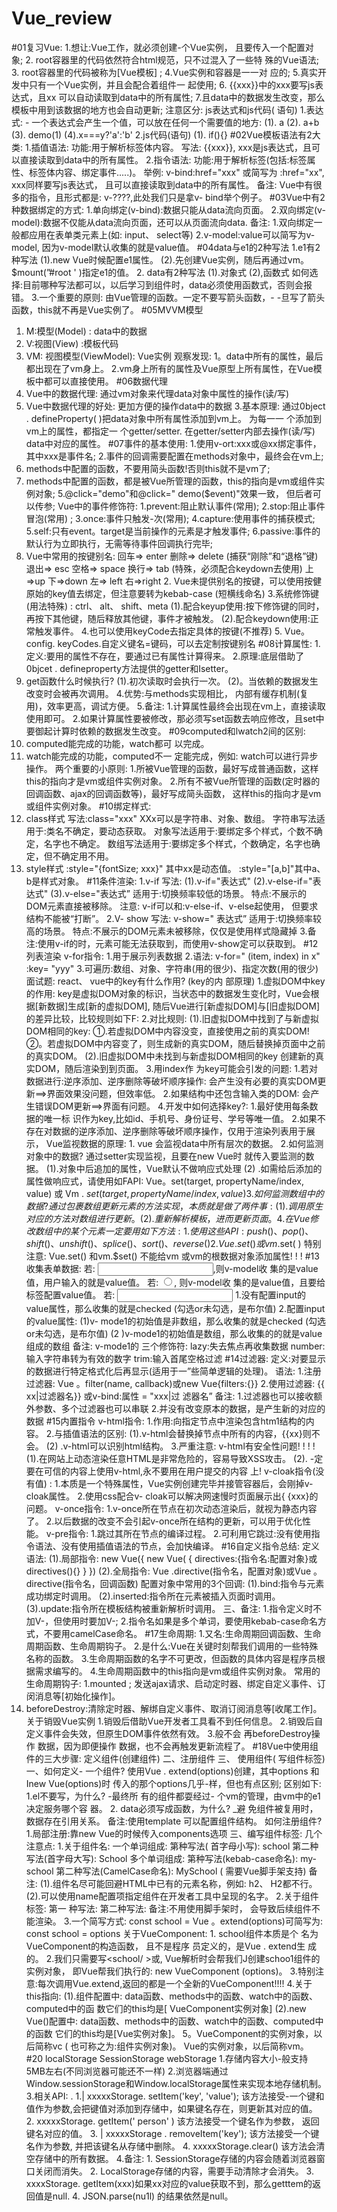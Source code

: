 # Vue_review
#01复习Vue:
   1.想让:Vue工作，就必须创建-个Vue实例， 且要传入一个配置对 象;
   2. root容器里的代码依然符合html规范，只不过混入了一些特 殊的Vue语法;
   3. root容器里的代码被称为[Vue模板] ;
   4.Vue实例和容器是一一对 应的;
   5.真实开发中只有一个Vue实例，并且会配合着组件一 起使用;
   6. {{xxx}}中的xxx要写js表达式，且xx 可以自动读取到data中的所有属性;
   7.且data中的数据发生改变，那么模板中用到该数据的地方也会自动更新;
   注意区分: js表达式和js代码( 语句)
1.表达式: - 一个表达式会产生一个值，可以放在任何一个需要值的地方:
  (1). a
  (2). a+b
  (3). demo(1)
  (4).x===y?'a':'b'
2.js代码(语句)
  (1). if(){}
#02Vue模板语法有2大类:
  1.插值语法:
    功能:用于解析标签体内容。
    写法: {{xxx}}, xxx是js表达式，且可以直接读取到data中的所有属性。
  2.指令语法:
    功能:用于解析标签(包括:标签属性、标签体内容、绑定事件.....)。
    举例: v-bind:href="xxx" 或简写为 :href="xx", xxx同样要写js表达式，
    且可以直接读取到data中的所有属性。
    备注: Vue中有很多的指令，且形式都是: v-????,此处我们只是拿v- bind举个例子。
#03Vue中有2种数据绑定的方式:
  1.单向绑定(v-bind):数据只能从data流向页面。
  2.双向绑定(v-model):数据不仅能从data流向页面，还可以从页面流向data.
备注:
  1.双向绑定一般都应用在表单类元素上(如: input、 select等)
  2.v-model:value可以简写为v-model, 因为v-model默认收集的就是value值。
#04data与e1的2种写法
  1.e1有2种写法
    (1).new Vue时候配置e1属性。
    (2).先创建Vue实例，随后再通过vm。$mount(”#root ' )指定e1的值。
  2. data有2种写法
    (1).对象式
    (2),函数式
    如何选择:目前哪种写法都可以，以后学习到组件时，data必须使用函数式，否则会报错。
3.一个重要的原则:
  由Vue管理的函数。一定不要写箭头函数，- -旦写了箭头函数，this就不再是Vue实例了。
#05MVVM模型
  1. M:模型(Model) : data中的数据
  2. V:视图(View) :模板代码
  3. VM: 视图模型(ViewModel): Vue实例
  观察发现:
    1。data中所有的属性，最后都出现在了vm身上。
    2.vm身上所有的属性及Vue原型上所有属性，在Vue模板中都可以直接使用。
#06数据代理  
  1. Vue中的数据代理:
    通过vm对象来代理data对象中属性的操作(读/写)
  2. Vue中数据代理的好处:
    更加方便的操作data中的数据
  3.基本原理:
    通过0bject . defineProperty( )把data对象中所有属性添加到vm上。
    为每一一 个添加到vm上的属性，都指定一 个getter/setter.
    在getter/setter内部去操作(读/写) data中对应的属性。
#07事件的基本使用:
  1.使用v-ort:xxx或@xx绑定事件，其中xxx是事件名;
  2.事件的回调需要配置在methods对象中，最终会在vm上;
  3. methods中配置的函数，不要用简头函数!否则this就不是vm了;
  4. methods中配置的函数，都是被Vue所管理的函数，this的指向是vm或组件实例对象;
  5.@click="demo"和@click=" demo($event)"效果一致， 但后者可以传参;
  Vue中的事件修饰符:
    1.prevent:阻止默认事件(常用);
    2.stop:阻止事件冒泡(常用) ;
    3.once:事件只触发-次(常用);
    4.capture:使用事件的捕获模式;
    5.self:只有event。target是当前操作的元素是才触发事件;
    6.passive:事件的默认行为立即执行，无需等待事件回调执行完毕;
  1. Vue中常用的按键别名:
      回车=> enter
      删除=> delete (捕获“刚除”和“退格”键)
      退出=> esc
      空格=> space 
      换行=> tab (特殊，必须配合keydown去使用)
      上=>up
      下=>down
      左=> left
      右=>right
    2. Vue未提供别名的按键，可以使用按健原始的key值去绑定，但注意要转为kebab-case (短横线命名)
    3.系统修饰键(用法特殊) : ctrl、 alt、 shift、meta
      (1).配合keyup使用:按下修饰键的同时，再按下其他键，随后释放其他键，事件才被触发。
      (2).配合keydown使用:正常触发事件。
    4.也可以使用keyCode去指定具体的按键(不推荐)
    5. Vue。config. keyCodes.自定义键名=键码，可以去定制按键别名
#08计算属性:
  1.定义:要用的属性不存在，要通过已有属性计算得来。
  2.原理:底层借助了0bjcet . defineproperty方法提供的getter和Isetter。
  3. get函数什么时候执行?
    (1).初次读取时会执行一次。
    (2)。当依赖的数据发生改变时会被再次调用。
  4.优势:与methods实现相比， 内部有缓存机制(复用)，效率更高，调试方便。
  5.备注:
    1.计算属性最终会出现在vm上，直接读取使用即可。
    2.如果计算属性要被修改，那必须写set函数去响应修改，且set中要御起计算时依赖的数据发生改变。
#09computed和lwatch2间的区别:
  1. computed能完成的功能，watch都可 以完成。
  2. watch能完成的功能，computed不一 定能完成，例如: watch可以进行异步操作。
  两个重要的小原则:
    1.所被Vue管理的函数，最好写成普通函数，这样this的指向才是vm或组件实例对象。
    2.所有不被Vue所管理的函数(定时器的回调函数、ajax的回调函数等)，最好写成简头函数，
  这样this的指向才是vm或组件实例对象。
#10绑定样式:
  1. class样式
    写法:class="xxx" XXx可以是字符串、对象、数组。
    字符串写法适用于:类名不确定，要动态获取。
    对象写法适用于:要绑定多个样式，个数不确定，名字也不确定。
    数组写法适用于:要绑定多个样式，个数确定，名字也确定，但不确定用不用。
  2. style样式
    :style="{fontSize; xxx}" 其中xx是动态值。
    :style="[a,b]"其中a、b是样式对象。
#11条件渲染:
  1.v-if
    写法:
      (1).v-if="表达式"
      (2).v-else-if="表达式"
      (3).v-else="表达式”
  适用于:切换频率较低的场景。
  特点:不展示的DOM元素直接被移除。
  注意: v-if可以和:v-else-if、v-else起使用， 但要求结构不能被“打断”。
  2.V- show
    写法: v-show=" 表达式”
    适用于:切换频率较高的场景。
    特点:不展示的DOM元素未被移除，仅仅是使用样式隐藏掉
  3.备注:使用v-if的时，元素可能无法获取到，而使用v-show定可以获取到。
#12列表渲染
  v-for指令:
    1.用于展示列表数据
    2.语法: v-for=" (item, index) in x" :key= "yyy"
    3.可遍历:数组、对象、字符串(用的很少)、指定次数(用的很少)
  面试题: react、 vue中的key有什么作用? (key的内 部原理)
    1.虚拟DOM中key的作用:
      key是虚拟DOM对象的标识，当状态中的数据发生变化时，Vue会根据[新数据]生成[新的虚拟DOM],
      随后Vue进行[新虚拟DOM]与[旧虚拟DOM]的差异比较，比较规则如下F:
    2.对比规则:
      (1).旧虚拟DOM中找到了与新虚拟DOM相同的key: 
        ①.若虚拟DOM中内容没变，直接使用之前的真实DOM!
        ②。若虚拟DOM中内容变了，则生成新的真实DOM，随后替换掉页面中之前的真实DOM。
      (2).旧虚拟DOM中未找到与新虚拟DOM相同的key
        创建新的真实DOM，随后渲染到到页面。
    3.用index作 为key可能会引发的问题:
      1.若对数据进行:逆序添加、逆序删除等破坏顺序操作:
        会产生没有必要的真实DOM更新==>界面效果没问题，但效率低。
      2.如果结构中还包含输入类的DOM:
        会产生错误DOM更新==>界面有问题。
    4.开发中如何选择key?:
      1.最好使用每条数据的唯一标 识作为key,比如id、手机号、身份证号、学号等唯一值。
      2.如果不存在对数据的逆序添加、逆序删除等破坏顺序操作，仅用于渲染列表用于展示，
  Vue监视数据的原理:
    1. vue 会监视data中所有层次的数据。
    2.如何监测对象中的数据? 
      通过setter实现监视，且要在new Vue时 就传入要监测的数据。
        (1).对象中后追加的属性，Vue默认不做响应式处理
        (2) .如需给后添加的属性做响应式，请使用如FAPI: 
      Vue。set(target, propertyName/index, value) 或
      Vm . $set(target, propertyName/ index, value )
    3.如何监测数组中的数据?
      通过包裹数组更新元素的方法实现，本质就是做了两件事: 
        (1).调用原生对应的方法对数组进行更新。
        (2).重新解析模板，进而更新页面。
    4.在Vue修改数组中的某个元素一定要用如 下方法:
      1.使用这些API:push()、pop()、 shift()、 unshift()、 splice()、 sort()、 reverse( )
      2.Vue.set()或vm.$set( )
    特别注意: Vue.set() 和vm.$set() 不能给vm 或vm的根数据对象添加属性! ! !
#13收集表单数据:
  若: <input type= "text"/>,则v-model收 集的是value值，用户输入的就是value值。
  若: <input type="radio"/>, 则v-model收 集的是value值，且要给标签配置value值。
  若: <input type=" checkbox"/>
  1.没有配置input的value属性，那么收集的就是checked (勾选or未勾选，是布尔值)
  2.配置input的value属性:
    (1)v- mode1的初始值是非数组，那么收集的就是checked (勾选or未勾选，是布尔值)
    (2 )v-mode1的初始值是数组，那么收集的的就是value组成的数组
  备注: v-mode1的 三个修饰符:
  lazy:失去焦点再收集数据
  number:输入字符串转为有效的数字
  trim:输入首尾空格过滤
#14过滤器:
  定义:对要显示的数据进行特定格式化后再显示(适用于一”些简单逻辑的处理)。
  语法:
    1.注册过滤器: Vue 。filter(name, callback)或new Vue{filters:{}}
    2.使用过滤器: {{ xx|过滤器名}} 或v-bind:属性 = "xxx|过 滤器名”
  备注:
    1.过滤器也可以接收额外参数、多个过滤器也可以串联
    2.并没有改变原本的数据，是产生新的对应的数据
#15内置指令
  v-html指令:
  1.作用:向指定节点中渲染包含htm1结构的内容。
  2.与插值语法的区别:
    (1).v-html会替换掉节点中所有的内容，{{xx}则不会。
    (2) .v-html可以识别html结构。
  3.严重注意: v-html有安全性问题! ! ! !
    (1).在网站上动态渲染任意HTML是非常危险的，容易导致XSS攻击。
    (2). -定要在可信的内容上使用v-html,永不要用在用户提交的内容 上!
  v-cloak指令(没有值) :
    1.本质是一个特殊属性，Vue实例创建完毕并接管容器后，会刚掉v-cloak属性。
    2.使用css配合v- cloak可以解决网速慢时页面展示出{ {xxx}的问题。
  v-once指令:
    1.v-once所在节点在初次动态渲染后，就视为静态内容了。
    2.以后数据的改变不会引起v-once所在结构的更新，可以用于优化性能。
  v-pre指令:
    1.跳过其所在节点的编译过程。
    2.可利用它跳过:没有使用指令语法、没有使用插值语法的节点，会加快编译。
#16自定义指令总结:
  定义语法:
  (1).局部指令:
    new
    Vue({
    new Vue( {
    directives:{指令名:配置对象}或
    directives(){}
    }
    })
  (2).全局指令:
    Vue .directive(指令名，配置对象)或Vue 。directive(指令名，回调函数)
  配置对象中常用的3个回调:
    (1).bind:指令与元素成功绑定时调用。
    (2).inserted:指令所在元素被插入页面时调用。
    (3).update:指令所在模板结构被重新解析时调用。
  三、备注:
    1.指令定义时不加V-，但使用时要加V-;
    2.指令名如果是多个单词，要使用kebab-case命名方式，不要用camelCase命名。
#17生命周期:
  1.又名:生命周期回调函数、生命周期函数、生命周期钩子。
  2.是什么:Vue在关键时刻帮我们调用的一些特殊名称的函数。
  3.生命周期函数的名字不可更改，但函数的具体内容是程序员根据需求编写的。
  4.生命周期函数中的this指向是vm或组件实例对象。
  常用的生命周期钩子:
  1.mounted ;
    发送ajax请求、启动定时器、绑定自定义事件、订闵消息等[初始化操作]。
  2. beforeDestroy:清除定时器、解绑自定义事件、取消订阅消息等[收尾工作]。
    关于销毁Vue实例
    1.销毁后借助Vue开发者工具看不到任何信息。
    2.销毁后自定义事件会失效，但原生DOM事件依然有效。
    3.般不会 再beforeDestroy操作 数据，因为即便操作 数据，也不会再触发更新流程了。
#18Vue中使用组件的三大步骤:
  定义组件(创建组件)
  二、注册组件
  三、 使用组件( 写组件标签)
  一、如何定义- 一个组件?
    使用Vue . extend(options)创建，其中options 和Inew Vue(options)时 传入的那个options几乎-样，但也有点区别;
  区别如下:
    1.el不要写，为什么? -最终所 有的组件都耍经过- 个vm的管理，由vm中的e1决定服务哪个容 器。
    2. data必须写成函数，为什么? _避 免组件被复用时，数据存在引用关系。
    备注:使用template 可以配置组件结构。
    如何注册组件?
      1.局部注册:靠new Vue的时候传入components选项
  三、编写组件标签: 
  <xxx></xxx>
  几个注意点:
    1.关于组件名:
    一个单词组成:
      第种写法( 首字母小写): school
      第二种写法(首字母大写): School
    多个单词组成:
      第种写法(kebab-case命名): my-school
      第二种写法(CamelCase命名): MySchool ( 需要Vue脚手架支持)
    备注: 
    (1).组件名尽可能回避HTML中已有的元素名称，例如: h2、 H2都不行。
    (2).可以使用name配置项指定组件在开发者工具中呈现的名字。
    2.关于组件标签:
      第一 种写法: <school></school>
      第二种写法: <school/>
      备注:不用使用脚手架时，<school/> 会导致后续组件不能渲染。
    3.一个简写方式:
      const school = Vue 。extend(options)可简写为: const school = options
  关于VueComponent:
    1. school组件本质是个 名为VueComponent的构造函数， 且不是程序 员定义的，是Vue . extend生 成的。
    2.我们只需要写<school/ >或<school></school>, Vue解析时会帮我们J创建schoo1组件的实例对象，
      即Vue帮我们执行的: new VueComponent (options)。
    3.特别注意:每次调用Vue.extend,返回的都是一个全新的VueComponent!!!!
    4.关于this指向:
      (1).组件配置中: 
        data函数、methods中的函数、watch中的函数、computed中的函 数它们的this均是[ VueComponent实例对象]
      (2).new Vue()配置中:
        data函数、methods中的函数、watch中的函数、computed中的函数 它们的this均是[Vue实例对象]。
    5。VueComponent的实例对象，以后简称vc ( 也可称之为:组件实例对象)。
      Vue的实例对象，以后简称vm。
#20 localStorage  SessionStorage
  webStorage
  1.存储内容大小-般支持5MB左右(不同浏览器可能还不一样)
  2.浏览器端通过Window.sessionStorage和Window.localStorage属性来实现本地存储机制。
  3.相关API: .
    1.| xxxxxStorage. setItem('key', 'value');
      该方法接受-一个键和值作为参数,会把键值对添加到存储中，如果键名存在，则更新其对应的值。
    2. xxxxxStorage. getItem(' person' )
      该方法接受一个键名作为参数， 返回键名对应的值。
    3. | xxxxxStorage . removeItem('key');
      该方法接受一个键名作为参数, 并把该键名从存储中删除。
    4. xxxxxStorage.clear()
      该方法会清空存储中的所有数据。
  4.备注:
    1. SessionStorage存储的内容会随着浏览器窗口关闭而消失。
    2. LocalStorage存储的内容，需要手动清除才会消失。
    3. xxxxStorage. getItem(xxx)如果xx对应的value获取不到，那么getttem的返回值是null.
    4. JSON.parse(nu1l) 的结果依然是null。